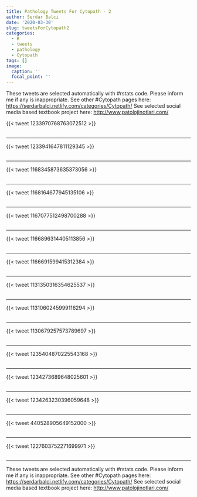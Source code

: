 ```yaml
---
title: Pathology Tweets For Cytopath - 2
author: Serdar Balci
date: '2020-03-30'
slug: tweetsForCytopath2
categories:
  - R
  - tweets
  - pathology
  - Cytopath
tags: []
image:
  caption: ''
  focal_point: ''
---
```



These tweets are selected automatically with #rstats code. Please inform me if any is inappropriate.
See other #Cytopath pages here: https://serdarbalci.netlify.com/categories/Cytopath/ 
See selected social media based textbook project here: http://www.patolojinotlari.com/

{{< tweet 1233970768763072512 >}}
<br>
<br>
<hr>
{{< tweet 1233941647811129345 >}}
<br>
<br>
<hr>
{{< tweet 1168345873635373056 >}}
<br>
<br>
<hr>
{{< tweet 1168164677945135106 >}}
<br>
<br>
<hr>
{{< tweet 1167077512498700288 >}}
<br>
<br>
<hr>
{{< tweet 1166896314405113856 >}}
<br>
<br>
<hr>
{{< tweet 1166691599415312384 >}}
<br>
<br>
<hr>
{{< tweet 1131350316354625537 >}}
<br>
<br>
<hr>
{{< tweet 1131060245999116294 >}}
<br>
<br>
<hr>
{{< tweet 1130679257573789697 >}}
<br>
<br>
<hr>
{{< tweet 1235404870225543168 >}}
<br>
<br>
<hr>
{{< tweet 1234273689648025601 >}}
<br>
<br>
<hr>
{{< tweet 1234263230396059648 >}}
<br>
<br>
<hr>
{{< tweet 440528905649152000 >}}
<br>
<br>
<hr>
{{< tweet 1227603752271699971 >}}
<br>
<br>
<hr>


These tweets are selected automatically with #rstats code. Please inform me if any is inappropriate.
See other #Cytopath pages here: https://serdarbalci.netlify.com/categories/Cytopath/ 
See selected social media based textbook project here: http://www.patolojinotlari.com/
